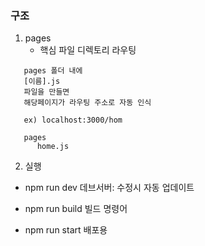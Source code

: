 ### 구조

1. pages
   - 핵심 파일 디렉토리
라우팅
```
   pages 폴더 내에
   [이름].js
   파일을 만들면
   해당페이지가 라우팅 주소로 자동 인식
   
   ex) localhost:3000/hom
   
   pages
      home.js
```


2. 실행

- npm run dev 
   데브서버: 수정시 자동 업데이트

- npm run build
   빌드 명령어
- npm run start
   배포용 